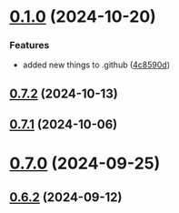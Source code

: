 # [0.1.0](https://github.com/justin025/onthespot/compare/v0.7.2...v0.1.0) (2024-10-20)


### Features

* added new things to .github ([4c8590d](https://github.com/justin025/onthespot/commit/4c8590d6dcb3056c65c6bc61d0cd00ec9c113717))



## [0.7.2](https://github.com/justin025/onthespot/compare/v0.7.1...v0.7.2) (2024-10-13)



## [0.7.1](https://github.com/justin025/onthespot/compare/v0.7.0...v0.7.1) (2024-10-06)



# [0.7.0](https://github.com/justin025/onthespot/compare/v0.6.2...v0.7.0) (2024-09-25)



## [0.6.2](https://github.com/justin025/onthespot/compare/v0.6.1...v0.6.2) (2024-09-12)



